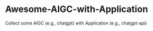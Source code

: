 # Awesome-AIGC-with-Application
Collect some AIGC (e.g., chatgpt) with Application (e.g., chatgpt-api)
